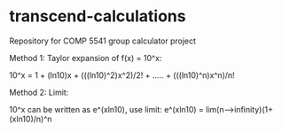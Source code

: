 # transcend-calculations
Repository for COMP 5541 group calculator project

Method 1:
Taylor expansion of f(x) = 10^x:

10^x = 1 + (ln10)x + (((ln10)^2)x^2)/2! + ..... + (((ln10)^n)x^n)/n!

Method 2:
Limit:

10^x can be written as e^(xln10), use limit: e^(xln10) = lim(n-->infinity)(1+(xln10)/n)^n

